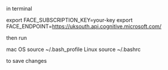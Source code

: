 in terminal

export FACE_SUBSCRIPTION_KEY=your-key
export FACE_ENDPOINT=https://uksouth.api.cognitive.microsoft.com/

then run 

mac OS
source ~/.bash_profile
Linux
source ~/.bashrc

to save changes


